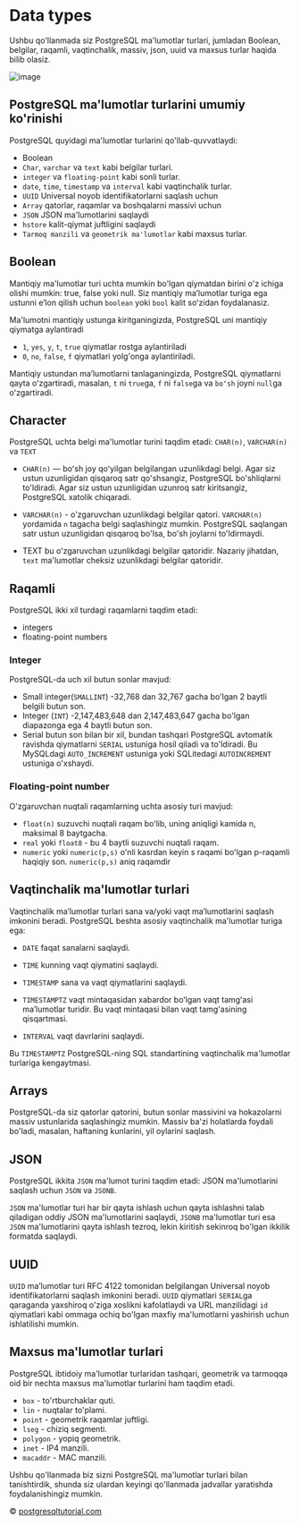 # Data types

Ushbu qo'llanmada siz PostgreSQL ma'lumotlar turlari, jumladan Boolean, belgilar, raqamli, vaqtinchalik, massiv, json, uuid va maxsus turlar haqida bilib olasiz.

![image](https://www.postgresqltutorial.com/wp-content/uploads/2013/05/PostgreSQL-Data-Types-300x254.png)

## PostgreSQL ma'lumotlar turlarini umumiy ko'rinishi

PostgreSQL quyidagi ma'lumotlar turlarini qo'llab-quvvatlaydi:

* Boolean
* `Char`, `varchar` va `text` kabi belgilar turlari.
* `integer` va `floating-point` kabi sonli turlar.
* `date`, `time`, `timestamp` va `interval` kabi vaqtinchalik turlar.
* `UUID` Universal noyob identifikatorlarni saqlash uchun 
* `Array` qatorlar, raqamlar va boshqalarni massivi uchun
* `JSON` JSON ma'lumotlarini saqlaydi
* `hstore` kalit-qiymat juftligini saqlaydi 
* `Tarmoq manzili` va `geometrik ma'lumotlar` kabi maxsus turlar.

## Boolean

Mantiqiy ma'lumotlar turi uchta mumkin bo'lgan qiymatdan birini o'z ichiga olishi mumkin: true, false yoki null. Siz mantiqiy maʼlumotlar turiga ega ustunni eʼlon qilish uchun `boolean` yoki `bool` kalit soʻzidan foydalanasiz.

Ma'lumotni mantiqiy ustunga kiritganingizda, PostgreSQL uni mantiqiy qiymatga aylantiradi

* `1`, `yes`, `y`, `t`, `true` qiymatlar rostga aylantiriladi
* `0`, `no`, `false`, `f` qiymatlari yolg'onga aylantiriladi.

Mantiqiy ustundan maʼlumotlarni tanlaganingizda, PostgreSQL qiymatlarni qayta oʻzgartiradi, masalan, `t` ni `true`ga, `f` ni `false`ga va `boʻsh` joyni `null`ga oʻzgartiradi.

## Character

PostgreSQL uchta belgi ma'lumotlar turini taqdim etadi: `CHAR(n)`, `VARCHAR(n)` va `TEXT`

* `CHAR(n)` — boʻsh joy qoʻyilgan belgilangan uzunlikdagi belgi. Agar siz ustun uzunligidan qisqaroq satr qo'shsangiz, PostgreSQL bo'shliqlarni to'ldiradi. Agar siz ustun uzunligidan uzunroq satr kiritsangiz, PostgreSQL xatolik chiqaradi.

* `VARCHAR(n)` - o'zgaruvchan uzunlikdagi belgilar qatori. `VARCHAR(n)` yordamida  `n` tagacha belgi saqlashingiz mumkin. PostgreSQL saqlangan satr ustun uzunligidan qisqaroq bo'lsa, bo'sh joylarni to'ldirmaydi.

* TEXT bu oʻzgaruvchan uzunlikdagi belgilar qatoridir. Nazariy jihatdan, `text` ma'lumotlar cheksiz uzunlikdagi belgilar qatoridir.

## Raqamli

PostgreSQL ikki xil turdagi raqamlarni taqdim etadi:

* integers
* floating-point numbers

### Integer

PostgreSQL-da uch xil butun sonlar mavjud:

* Small integer(`SMALLINT`) -32,768 dan 32,767 gacha bo'lgan 2 baytli belgili butun son.
* Integer (`INT`) -2,147,483,648 dan 2,147,483,647 gacha bo'lgan diapazonga ega 4 baytli butun son.
* Serial butun son bilan bir xil, bundan tashqari PostgreSQL avtomatik ravishda qiymatlarni `SERIAL` ustuniga hosil qiladi va to'ldiradi. Bu MySQLdagi `AUTO_INCREMENT` ustuniga yoki SQLitedagi `AUTOINCREMENT` ustuniga o'xshaydi.

### Floating-point number

O'zgaruvchan nuqtali raqamlarning uchta asosiy turi mavjud:

* `float(n)` suzuvchi nuqtali raqam boʻlib, uning aniqligi kamida n, maksimal 8 baytgacha.
* `real` yoki `float8` - bu 4 baytli suzuvchi nuqtali raqam.
* `numeric` yoki `numeric(p,s)` oʻnli kasrdan keyin s raqami boʻlgan p-raqamli haqiqiy son. `numeric(p,s)` aniq raqamdir

## Vaqtinchalik ma'lumotlar turlari

Vaqtinchalik maʼlumotlar turlari sana va/yoki vaqt maʼlumotlarini saqlash imkonini beradi. PostgreSQL beshta asosiy vaqtinchalik ma'lumotlar turiga ega:

* `DATE` faqat sanalarni saqlaydi.

* `TIME` kunning vaqt qiymatini saqlaydi.
* `TIMESTAMP` sana va vaqt qiymatlarini saqlaydi.
* `TIMESTAMPTZ` vaqt mintaqasidan xabardor boʻlgan vaqt tamgʻasi maʼlumotlar turidir. Bu vaqt mintaqasi bilan vaqt tamg'asining qisqartmasi.
* `INTERVAL` vaqt davrlarini saqlaydi.

Bu `TIMESTAMPTZ` PostgreSQL-ning SQL standartining vaqtinchalik ma'lumotlar turlariga kengaytmasi.

## Arrays

PostgreSQL-da siz qatorlar qatorini, butun sonlar massivini va hokazolarni massiv ustunlarida saqlashingiz mumkin. Massiv ba'zi holatlarda foydali bo'ladi, masalan, haftaning kunlarini, yil oylarini saqlash.

## JSON

PostgreSQL ikkita `JSON` ma'lumot turini taqdim etadi: JSON ma'lumotlarini saqlash uchun `JSON` va `JSONB`.

`JSON` ma'lumotlar turi har bir qayta ishlash uchun qayta ishlashni talab qiladigan oddiy JSON ma'lumotlarini saqlaydi, `JSONB` ma'lumotlar turi esa `JSON` ma'lumotlarini qayta ishlash tezroq, lekin kiritish sekinroq bo'lgan ikkilik formatda saqlaydi.

## UUID

`UUID` maʼlumotlar turi RFC 4122 tomonidan belgilangan Universal noyob identifikatorlarni saqlash imkonini beradi. `UUID` qiymatlari `SERIAL`ga qaraganda yaxshiroq o'ziga xoslikni kafolatlaydi va URL manzilidagi `id` qiymatlari kabi ommaga ochiq bo'lgan maxfiy ma'lumotlarni yashirish uchun ishlatilishi mumkin.

## Maxsus ma'lumotlar turlari

PostgreSQL ibtidoiy ma'lumotlar turlaridan tashqari, geometrik va tarmoqqa oid bir nechta maxsus ma'lumotlar turlarini ham taqdim etadi.

* `box` - to'rtburchaklar quti.
* `lin` - nuqtalar to'plami.
* `point` - geometrik raqamlar juftligi.
* `lseg` - chiziq segmenti.
* `polygon` - yopiq geometrik.
* `inet` - IP4 manzili.
* `macaddr` - MAC manzili.

Ushbu qo'llanmada biz sizni PostgreSQL ma'lumotlar turlari bilan tanishtirdik, shunda siz ulardan keyingi qo'llanmada jadvallar yaratishda foydalanishingiz mumkin.

© [postgresqltutorial.com](https://www.postgresqltutorial.com/postgresql-tutorial/postgresql-data-types/)